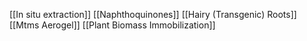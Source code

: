 [[In situ extraction]]
[[Naphthoquinones]]
[[Hairy (Transgenic) Roots]]
[[Mtms Aerogel]]
[[Plant Biomass Immobilization]]
